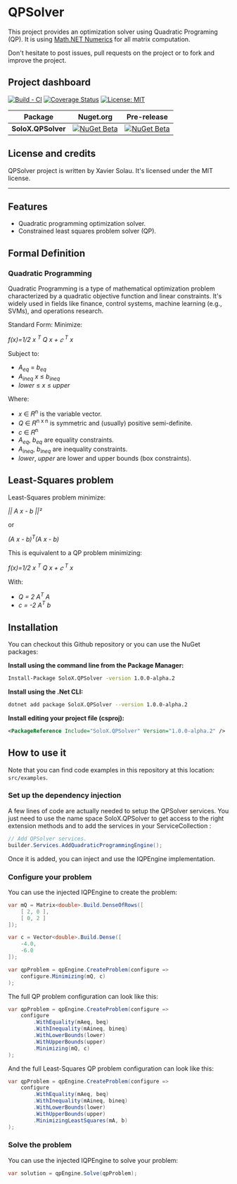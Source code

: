 ﻿# QPSolver

This project provides an optimization solver using Quadratic Programing (QP). It is using
[Math.NET Numerics](https://numerics.mathdotnet.com/) for all matrix computation.

Don't hesitate to post issues, pull requests on the project or to fork and improve the project.

## Project dashboard

[![Build - CI](https://github.com/xaviersolau/QPSolver/actions/workflows/build-ci.yml/badge.svg)](https://github.com/xaviersolau/QPSolver/actions/workflows/build-ci.yml)
[![Coverage Status](https://coveralls.io/repos/github/xaviersolau/QPSolver/badge.svg?branch=main)](https://coveralls.io/github/xaviersolau/QPSolver?branch=main)
[![License: MIT](https://img.shields.io/badge/License-MIT-blue.svg)](LICENSE)

| Package                                    | Nuget.org | Pre-release |
|--------------------------------------------|-----------|-----------|
|**SoloX.QPSolver**            |[![NuGet Beta](https://img.shields.io/nuget/v/SoloX.QPSolver.svg)](https://www.nuget.org/packages/SoloX.QPSolver)|[![NuGet Beta](https://img.shields.io/nuget/vpre/SoloX.QPSolver.svg)](https://www.nuget.org/packages/SoloX.QPSolver)|

## License and credits

QPSolver project is written by Xavier Solau. It's licensed under the MIT license.

 * * *

## Features

* Quadratic programming optimization solver.
* Constrained least squares problem solver (QP).

## Formal Definition

### Quadratic Programming

Quadratic Programming is a type of mathematical optimization problem characterized by a quadratic objective function and linear constraints.
It's widely used in fields like finance, control systems, machine learning (e.g., SVMs), and operations research.

Standard Form:
Minimize:

_f(x)=1/2 x <sup>T</sup> Q x + 𝑐 <sup>T</sup> x_

Subject to:

* _A<sub>eq</sub>_ = _b<sub>eq</sub>_
* _A<sub>ineq</sub>_ _x_ ≤ _b<sub>ineq</sub>_
* _lower_ ≤ _x_ ≤ _upper_

Where:

* _x_ ∈ 𝑅<sup>n</sup> is the variable vector.
* _Q_ ∈ 𝑅<sup>n x n</sup> is symmetric and (usually) positive semi-definite.
* _c_ ∈ 𝑅<sup>n</sup>
* _A<sub>eq</sub>_, _b<sub>eq</sub>_ are equality constraints.
* _A<sub>ineq</sub>_, _b<sub>ineq</sub>_ are inequality constraints.
* _lower_, _upper_ are lower and upper bounds (box constraints).

## Least-Squares problem

Least-Squares problem minimize:

_|| A x - b ||²_

or

_(A x - b)<sup>T</sup>(A x - b)_

This is equivalent to a QP problem minimizing:

_f(x)=1/2 x <sup>T</sup> Q x + 𝑐 <sup>T</sup> x_

With:

* _Q = 2 A<sup>T</sup> A_
* _c = -2 A<sup>T</sup> b_


## Installation

You can checkout this Github repository or you can use the NuGet packages:

**Install using the command line from the Package Manager:**
```bash
Install-Package SoloX.QPSolver -version 1.0.0-alpha.2
```

**Install using the .Net CLI:**
```bash
dotnet add package SoloX.QPSolver --version 1.0.0-alpha.2
```

**Install editing your project file (csproj):**
```xml
<PackageReference Include="SoloX.QPSolver" Version="1.0.0-alpha.2" />
```

## How to use it

Note that you can find code examples in this repository at this location: `src/examples`.

### Set up the dependency injection

A few lines of code are actually needed to setup the QPSolver services. You just need to use the
name space SoloX.QPSolver to get access to the right extension methods and to add the services in
your ServiceCollection :

```csharp
// Add QPSolver services.
builder.Services.AddQuadraticProgrammingEngine();
```

Once it is added, you can inject and use the IQPEngine implementation.

### Configure your problem

You can use the injected IQPEngine to create the problem:

```csharp
var mQ = Matrix<double>.Build.DenseOfRows([
    [ 2, 0 ],
    [ 0, 2 ]
]);

var c = Vector<double>.Build.Dense([
    -4.0,
    -6.0
]);

var qpProblem = qpEngine.CreateProblem(configure =>
    configure.Minimizing(mQ, c)
);
```

The full QP problem configuration can look like this:

```csharp
var qpProblem = qpEngine.CreateProblem(configure =>
    configure
        .WithEquality(mAeq, beq)
        .WithInequality(mAineq, bineq)
        .WithLowerBounds(lower)
        .WithUpperBounds(upper)
        .Minimizing(mQ, c)
);
```

And the full Least-Squares QP problem configuration can look like this:

```csharp
var qpProblem = qpEngine.CreateProblem(configure =>
    configure
        .WithEquality(mAeq, beq)
        .WithInequality(mAineq, bineq)
        .WithLowerBounds(lower)
        .WithUpperBounds(upper)
        .MinimizingLeastSquares(mA, b)
);
```

### Solve the problem

You can use the injected IQPEngine to solve your problem:

```csharp
var solution = qpEngine.Solve(qpProblem);
```

